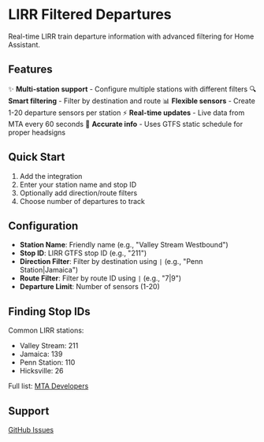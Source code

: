 # LIRR Filtered Departures

Real-time LIRR train departure information with advanced filtering for Home Assistant.

## Features

✨ **Multi-station support** - Configure multiple stations with different filters
🔍 **Smart filtering** - Filter by destination and route
📊 **Flexible sensors** - Create 1-20 departure sensors per station
⚡ **Real-time updates** - Live data from MTA every 60 seconds
📅 **Accurate info** - Uses GTFS static schedule for proper headsigns

## Quick Start

1. Add the integration
2. Enter your station name and stop ID
3. Optionally add direction/route filters
4. Choose number of departures to track

## Configuration

- **Station Name**: Friendly name (e.g., "Valley Stream Westbound")
- **Stop ID**: LIRR GTFS stop ID (e.g., "211")
- **Direction Filter**: Filter by destination using `|` (e.g., "Penn Station|Jamaica")
- **Route Filter**: Filter by route ID using `|` (e.g., "7|9")
- **Departure Limit**: Number of sensors (1-20)

## Finding Stop IDs

Common LIRR stations:
- Valley Stream: 211
- Jamaica: 139
- Penn Station: 110
- Hicksville: 26

Full list: [MTA Developers](https://new.mta.info/developers)

## Support

[GitHub Issues](https://github.com/lakerfan901/lirr-filtered-ha/issues)

